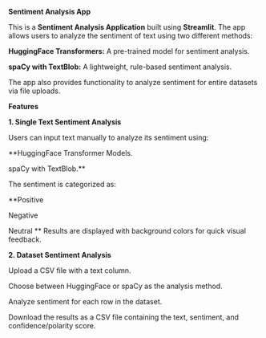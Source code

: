 **Sentiment Analysis App**

This is a **Sentiment Analysis Application** built using **Streamlit**. The app allows users to analyze the sentiment of text using two different methods:

**HuggingFace Transformers:** A pre-trained model for sentiment analysis.

**spaCy with TextBlob:** A lightweight, rule-based sentiment analysis.

The app also provides functionality to analyze sentiment for entire datasets via file uploads.

**Features**

**1. Single Text Sentiment Analysis**

Users can input text manually to analyze its sentiment using:

**HuggingFace Transformer Models.

spaCy with TextBlob.**

The sentiment is categorized as:

**Positive

Negative

Neutral
**
Results are displayed with background colors for quick visual feedback.

**2. Dataset Sentiment Analysis**

Upload a CSV file with a text column.

Choose between HuggingFace or spaCy as the analysis method.

Analyze sentiment for each row in the dataset.

Download the results as a CSV file containing the text, sentiment, and confidence/polarity score.
